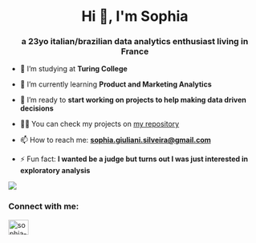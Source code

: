 <h1 align="center">Hi 👋, I'm Sophia</h1>
<h3 align="center">a 23yo italian/brazilian data analytics enthusiast living in France</h3>


- 🔭 I’m studying at **Turing College**

- 🌱 I’m currently learning **Product and Marketing Analytics**

- 👯 I’m ready to **start working on projects to help making data driven decisions**

- 👨‍💻 You can check my projects on [my repository](https://github.com/sophiagiuliani?tab=repositories)

- 📫 How to reach me: **sophia.giuliani.silveira@gmail.com**

- ⚡ Fun fact: **I wanted be a judge but turns out I was just interested in exploratory analysis**


![](https://github.com/sophiagiuliani/gif/blob/main/giphy%20(1).gif)


<h3 align="left">Connect with me:</h3>
<p align="left">
<a href="https://linkedin.com/in/sophia-giuliani" target="blank"><img align="center" src="https://raw.githubusercontent.com/rahuldkjain/github-profile-readme-generator/master/src/images/icons/Social/linked-in-alt.svg" alt="sophia-giuliani" height="30" width="40" /></a>
</p>



 

 
<!---
sophiagiuliani/sophiagiuliani is a ✨ special ✨ repository because its `README.md` (this file) appears on your GitHub profile.
You can click the Preview link to take a look at your changes.
--->
